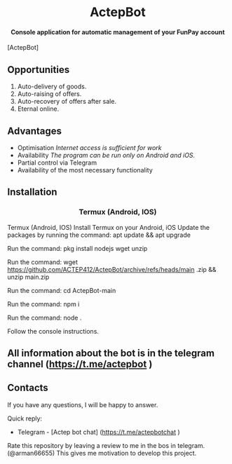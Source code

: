 <h1 align="center">
ActepBot
</h1>

<h4 align="center">
Console application for automatic management of your FunPay account
</h4>

[ActepBot]

## **Opportunities**

1. Auto-delivery of goods.
2. Auto-raising of offers.
3. Auto-recovery of offers after sale.
5. Eternal online.

## **Advantages**

- Optimisation
*Internet access is sufficient for work*
- Availability
*The program can be run only on Android and iOS.*
- Partial control via Telegram
- Availability of the most necessary functionality

## **Installation**

<h3 align="center" > Termux (Android, IOS) </h3>

Termux (Android, IOS)
Install Termux on your Android, iOS
Update the packages by running the command:
apt update && apt upgrade

Run the command:
pkg install nodejs wget unzip

Run the command:
wget https://github.com/ACTEP412/ActepBot/archive/refs/heads/main .zip && unzip main.zip

Run the command:
cd ActepBot-main

Run the command:
npm i

Run the command:
node .

Follow the console instructions.

## All information about the bot is in the telegram channel (https://t.me/actepbot )

## Contacts
If you have any questions, I will be happy to answer.

Quick reply:

- Telegram - [Actep bot chat] (https://t.me/actepbotchat )


Rate this repository by leaving a review to me in the bos in telegram. (@arman66655) This gives me motivation to develop this project.
